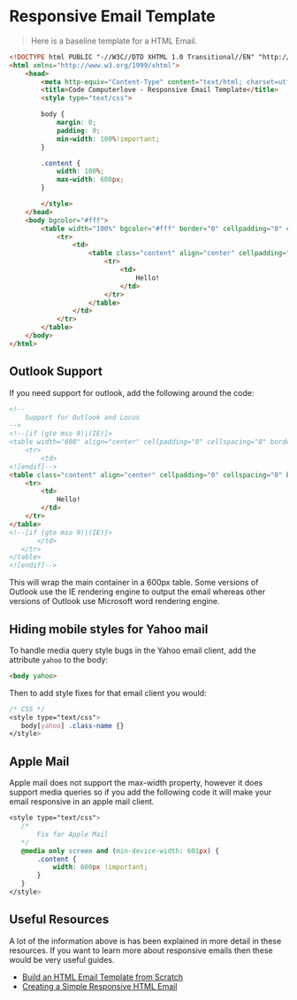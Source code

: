 # Responsive Email Template
> Here is a baseline template for a HTML Email.

```html
<!DOCTYPE html PUBLIC "-//W3C//DTD XHTML 1.0 Transitional//EN" "http://www.w3.org/TR/xhtml1/DTD/xhtml1-transitional.dtd">
<html xmlns="http://www.w3.org/1999/xhtml">
    <head>
        <meta http-equiv="Content-Type" content="text/html; charset=utf-8" />
        <title>Code Computerlove - Responsive Email Template</title>
        <style type="text/css">

        body {
            margin: 0;
            padding: 0;
            min-width: 100%!important;
        }

        .content {
            width: 100%;
            max-width: 600px;
        }

        </style>
    </head>
    <body bgcolor="#fff">
        <table width="100%" bgcolor="#fff" border="0" cellpadding="0" cellspacing="0">
            <tr>
                <td>
                    <table class="content" align="center" cellpadding="0" cellspacing="0" border="0">
                        <tr>
                            <td>
                                Hello!
                            </td>
                        </tr>
                    </table>
                </td>
            </tr>
        </table>
    </body>
</html>
```

## Outlook Support

If you need support for outlook, add the following around the code:

```html
<!--
    Support for Outlook and Locus
-->
<!--[if (gte mso 9)|(IE)]>
<table width="600" align="center" cellpadding="0" cellspacing="0" border="0">
    <tr>
        <td>
<![endif]-->
<table class="content" align="center" cellpadding="0" cellspacing="0" border="0">
    <tr>
        <td>
            Hello!
        </td>
    </tr>
</table>
<!--[if (gte mso 9)|(IE)]>
       </td>
   </tr>
</table>
<![endif]-->
```
This will wrap the main container in a 600px table. Some versions of Outlook use the IE rendering engine
to output the email whereas other versions of Outlook use Microsoft word rendering engine.

## Hiding mobile styles for Yahoo mail
To handle media query style bugs in the Yahoo email client, add the attribute `yahoo` to the body:

```html
<body yahoo>
```

Then to add style fixes for that email client you would:

```css
/* CSS */
<style type="text/css">
   body[yahoo] .class-name {}
</style>
```

## Apple Mail

Apple mail does not support the max-width property, however it does support media queries so if you add the following code it will make your email responsive
in an apple mail client.

```css
<style type="text/css">
   /*
       Fix for Apple Mail
   */
   @media only screen and (min-device-width: 601px) {
       .content {
           width: 600px !important;
       }
   }
</style>
```

## Useful Resources

A lot of the information above is has been explained in more detail in these resources. If you want to learn more about responsive emails then these would be very useful guides.

- [Build an HTML Email Template from Scratch](http://dev.tutsplus.com/articles/build-an-html-email-template-from-scratch--webdesign-12770)
- [Creating a Simple Responsive HTML Email](http://webdesign.tutsplus.com/articles/creating-a-simple-responsive-html-email--webdesign-12978)
